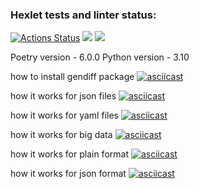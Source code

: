 ### Hexlet tests and linter status:
[![Actions Status](https://github.com/barcelona2004/python-project-50/workflows/hexlet-check/badge.svg)](https://github.com/barcelona2004/python-project-50/actions)
<a href="https://codeclimate.com/github/barcelona2004/python-project-50/maintainability"><img src="https://api.codeclimate.com/v1/badges/f34c62de24c688f9a7ce/maintainability" /></a>
<a href="https://codeclimate.com/github/barcelona2004/python-project-50/test_coverage"><img src="https://api.codeclimate.com/v1/badges/f34c62de24c688f9a7ce/test_coverage" /></a>

Poetry version - 6.0.0 Python version - 3.10 

how to install gendiff package
[![asciicast](https://asciinema.org/a/Bf6yaRclezcZQfStvLClUlRCr.svg)](https://asciinema.org/a/Bf6yaRclezcZQfStvLClUlRCr)

how it works for json files 
[![asciicast](https://asciinema.org/a/rHUHZmG4zMBUmVvjTCyTU7tnf.svg)](https://asciinema.org/a/rHUHZmG4zMBUmVvjTCyTU7tnf)

how it works for yaml files 
[![asciicast](https://asciinema.org/a/qOyFLLXxE2cKjDxQKDrWSMV3H.svg)](https://asciinema.org/a/qOyFLLXxE2cKjDxQKDrWSMV3H)

how it works for big data
[![asciicast](https://asciinema.org/a/iVZo1XCnAqCxVqiyxwp1babPl.svg)](https://asciinema.org/a/iVZo1XCnAqCxVqiyxwp1babPl)

how it works for plain format
[![asciicast](https://asciinema.org/a/oGUPFIiqwctuVnZMMk6ht8fta.svg)](https://asciinema.org/a/oGUPFIiqwctuVnZMMk6ht8fta)

how it works for json format
[![asciicast](https://asciinema.org/a/G1vqcZ5WZ0sGRTGCZTahl0EJ4.svg)](https://asciinema.org/a/G1vqcZ5WZ0sGRTGCZTahl0EJ4)
